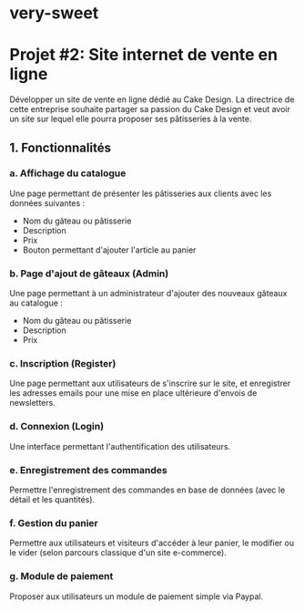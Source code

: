 # very-sweet

# Projet #2: Site internet de vente en ligne

Développer un site de vente en ligne dédié au Cake Design. 
La directrice de cette entreprise souhaite partager sa passion du Cake Design et veut avoir un site sur lequel elle pourra proposer ses pâtisseries à la vente.

## 1. Fonctionnalités

### a. Affichage du catalogue
Une page permettant de présenter les pâtisseries aux clients avec les données suivantes :
* Nom du gâteau ou pâtisserie
* Description
* Prix
* Bouton permettant d'ajouter l'article au panier 

### b. Page d'ajout de gâteaux (Admin)
Une page permettant à un administrateur d'ajouter des nouveaux gâteaux au catalogue :
* Nom du gâteau ou pâtisserie
* Description
* Prix

### c. Inscription (Register)
Une page permettant aux utilisateurs de s'inscrire sur le site, et enregistrer les adresses emails pour une mise en place ultérieure d'envois de newsletters.

### d. Connexion (Login)
Une interface permettant l'authentification des utilisateurs.

### e. Enregistrement des commandes
Permettre l'enregistrement des commandes en base de données (avec le détail et les quantités).

### f. Gestion du panier
Permettre aux utilisateurs et visiteurs d'accéder à leur panier, le modifier ou le vider (selon parcours classique d'un site e-commerce).

### g. Module de paiement
Proposer aux utilisateurs un module de paiement simple via Paypal.

